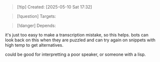 
>[!tip] Created: [2025-05-10 Sat 17:32]

>[!question] Targets: 

>[!danger] Depends: 

it's just too easy to make a transcription mistake, so this helps.  bots can look back on this when they are puzzled and can try again on snippets with high temp to get alternatives.

could be good for interpretting a poor speaker, or someone with a lisp.
